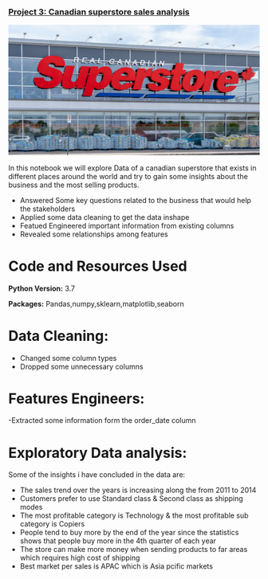 ### [Project 3: Canadian superstore sales analysis](https://github.com/Aellawah/Canadian-superstore-sales-analysis/blob/main/Canadian%20Superstore%20sales.ipynb)

![](superstore.jpg)

In this notebook we will explore Data of a canadian superstore that exists in different places around the world and try to gain some insights about the business and the most selling products.

- Answered Some key questions related to the business that would help the stakeholders
- Applied some data cleaning to get the data inshape
- Featued Engineered important information from existing columns
- Revealed some relationships among features

# Code and Resources Used

**Python Version:** 3.7

**Packages:** Pandas,numpy,sklearn,matplotlib,seaborn

# Data Cleaning:
- Changed some column types
- Dropped some unnecessary columns

# Features Engineers:
-Extracted some information form the order_date column

# Exploratory Data analysis:

Some of the insights i have concluded in the data are:

* The sales trend over the years is increasing along the from 2011 to 2014
* Customers prefer to use Standard class & Second class as shipping modes
* The most profitable category is Technology & the most profitable sub category is Copiers
* People tend to buy more by the end of the year since the statistics shows that people buy more in the 4th quarter of each year
* The store can make more money when sending products to far areas which requires high cost of shipping 
* Best market per sales is APAC which is Asia pcific markets
